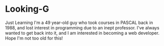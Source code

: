 # Looking-G
Just Learning
I'm a 49 year-old guy who took courses in PASCAL back in 1988, and lost interest in programming due to an inept professor. I've always wanted to get back into it, and I am interested in becoming a web developer. Hope I'm not too old for this!

